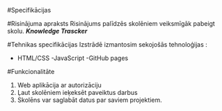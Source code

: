 #Specifikācijas

#Risinājuma apraksts
Risinājums palīdzēs skolēniem veiksmīgāk pabeigt skolu.
***Knowledge Trascker***

#Tehnikas specifikācijas
Izstrādē izmantosim sekojošās tehnoloģijas :
- HTML/CSS
-JavaScript
-GitHub pages


#Funkcionalitāte
1. Web aplikācija ar autorizāciju
2. Ļaut skolēniem ieķeksēt paveiktus darbus
3. Skolēns var saglabāt datus par saviem projektiem.
